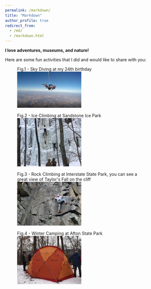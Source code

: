 ```yaml
---
permalink: /markdown/
title: "Markdown"
author_profile: true
redirect_from: 
  - /md/
  - /markdown.html
---
```


**I love adventures, museums, and nature!**

Here are some fun activities that I did and would like to share with you: 

<figure>
  <figcaption> Fig.1 - Sky Diving at my 24th birthday </figcaption>
  <img src="/images/sky_diving.jpg" style="width:50%" class="center"/>
</figure>

<figure>
  <figcaption> Fig.2 - Ice Climbing at Sandstone Ice Park </figcaption>
  <img src="/images/ice_climbing.jpg" style="width:50%" class="center"/>
</figure>

<figure>
  <figcaption> Fig.3 - Rock Climbing at Interstate State Park, you can see a great view of Taylor's Fall on the cliff </figcaption>  
  <img src="/images/RockClimbing.jpg" style="width:50%" class="center"/>
</figure>

<figure>
  <figcaption> Fig.4 - Winter Camping at Afton State Park</figcaption>
  <img src="/images/winter_camping.jpg" style="width:50%" class="center"/>
</figure>


